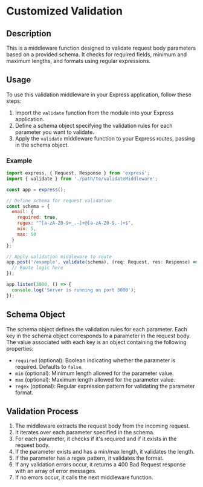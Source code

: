 # Customized Validation

## Description
This is a middleware function designed to validate request body parameters based on a provided schema. It checks for required fields, minimum and maximum lengths, and formats using regular expressions.


## Usage
To use this validation middleware in your Express application, follow these steps:

1. Import the `validate` function from the module into your Express application.
2. Define a schema object specifying the validation rules for each parameter you want to validate.
3. Apply the `validate` middleware function to your Express routes, passing in the schema object.

### Example
```javascript
import express, { Request, Response } from 'express';
import { validate } from './path/to/validateMiddleware';

const app = express();

// Define schema for request validation
const schema = {
  email: {
    required: true,
    regex: "^[a-zA-Z0-9+_.-]+@[a-zA-Z0-9.-]+$",
    min: 5,
    max: 50
  }
};

// Apply validation middleware to route
app.post('/example', validate(schema), (req: Request, res: Response) => {
  // Route logic here
});

app.listen(3000, () => {
  console.log('Server is running on port 3000');
});
```

## Schema Object
The schema object defines the validation rules for each parameter. Each key in the schema object corresponds to a parameter in the request body. The value associated with each key is an object containing the following properties:

- `required` (optional): Boolean indicating whether the parameter is required. Defaults to `false`.
- `min` (optional): Minimum length allowed for the parameter value.
- `max` (optional): Maximum length allowed for the parameter value.
- `regex` (optional): Regular expression pattern for validating the parameter format.

## Validation Process
1. The middleware extracts the request body from the incoming request.
2. It iterates over each parameter specified in the schema.
3. For each parameter, it checks if it's required and if it exists in the request body.
4. If the parameter exists and has a min/max length, it validates the length.
5. If the parameter has a regex pattern, it validates the format.
6. If any validation errors occur, it returns a 400 Bad Request response with an array of error messages.
7. If no errors occur, it calls the next middleware function.

 